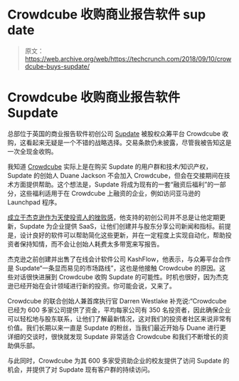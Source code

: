# Crowdcube 收购商业报告软件 sup date 

> 原文：<https://web.archive.org/web/https://techcrunch.com/2018/09/10/crowdcube-buys-supdate/>

# Crowdcube 收购商业报告软件 Supdate

总部位于英国的商业报告软件初创公司 [Supdate](https://web.archive.org/web/20221206221119/http://supdate.com/) 被股权众筹平台 Crowdcube 收购，这看起来无疑是一个不错的战略选择。交易条款仍未披露，尽管我被告知这是一次全现金收购。

我知道 [Crowdcube](https://web.archive.org/web/20221206221119/https://www.crowdcube.com/) 实际上是在购买 Supdate 的用户群和技术/知识产权，Supdate 的创始人 Duane Jackson 不会加入 Crowdcube，但会在交接期间在技术方面提供帮助。这个想法是，Supdate 将成为现有的一套“融资后福利”的一部分，这些福利适用于在 Crowdcube 上融资的企业，例如访问亚马逊的 Launchpad 程序。

[成立于杰克逊作为天使投资人的挫败感](https://web.archive.org/web/20221206221119/https://techcrunch.com/2015/10/01/whats-supdate/)，他支持的初创公司并不总是让他定期更新，Supdate 为企业提供 SaaS，让他们创建并与股东分享公司新闻和指标。前提是，设计良好的软件可以帮助简化这些更新，并在一定程度上实现自动化，帮助投资者保持知情，而不会让创始人耗费太多带宽来写报告。

杰克逊之前创建并出售了在线会计软件公司 KashFlow，他表示，与众筹平台合作是 Supdate“一条显而易见的市场路线”，这也是他接触 Crowdcube 的原因。这些对话很快进展到 Crowdcube 收购 Supdate 的可能性。时机也很好，因为杰克逊已经开始在会计领域进行新的投资。你可能会说，又来了。

Crowdcube 的联合创始人兼首席执行官 Darren Westlake 补充说:“Crowdcube 已经为 600 多家公司提供了资金，平均每家公司有 350 名投资者，因此确保企业可以轻松地与股东联系，让他们了解最新情况，这对我们的投资者社区来说非常有价值。我们长期以来一直是 Supdate 的粉丝，当我们最近开始与 Duane 进行更详细的交谈时，很快就发现 Supdate 非常适合 Crowdcube 和我们不断增长的资助俱乐部。

与此同时，Crowdcube 为其 600 多家受资助企业的校友提供了访问 Supdate 的机会，并提供了对 Supdate 现有客户群的持续访问。
